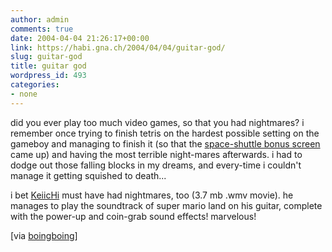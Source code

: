 ```yaml
---
author: admin
comments: true
date: 2004-04-04 21:26:17+00:00
link: https://habi.gna.ch/2004/04/04/guitar-god/
slug: guitar-god
title: guitar god
wordpress_id: 493
categories:
- none
---
```


did you ever play too much video games, so that you had nightmares? 
i remember once trying to finish tetris on the hardest possible setting on the gameboy and managing to finish it (so that the [space-shuttle bonus screen](http://www.cheatyourgame.com/cheats_gameboy/Tetris.htm) came up) and having the most terrible night-mares afterwards. i had to dodge out those falling blocks in my dreams, and every-time i couldn't manage it getting squished to death...

i bet [KeiicHi](http://mo-mus.com/mario.wmv) must have had nightmares, too (3.7 mb .wmv movie).
he manages to play the soundtrack of super mario land on his guitar, complete with the power-up and coin-grab sound effects! marvelous!

[via [boingboing](https://boingboing.net/2004/04/03/guitar_virtuoso_perf.html)]
